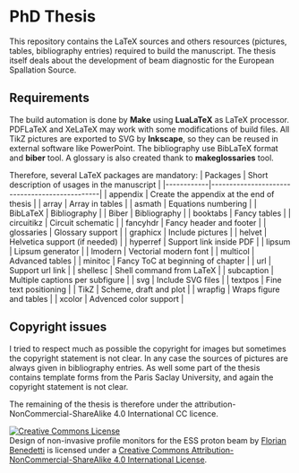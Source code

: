 # PhD Thesis

This repository contains the LaTeX sources and others resources (pictures, tables, bibliography entries) required to build the manuscript.
The thesis itself deals about the development of beam diagnostic for the European Spallation Source.

## Requirements

The build automation is done by __Make__ using __LuaLaTeX__ as LaTeX processor. PDFLaTeX and XeLaTeX may work with some modifications of build files.
All TikZ pictures are exported to SVG by __Inkscape__, so they can be reused in external software like PowerPoint. The bibliography use BibLaTeX format and __biber__ tool. A glossary is also created thank to __makeglossaries__ tool.

Therefore, several LaTeX packages are mandatory:
| Packages   | Short description of usages in the manuscript |
|------------|-----------------------------------------------|
| appendix   | Create the appendix at the end of thesis      |
| array      | Array in tables                               |
| asmath     | Equations numbering                           |
| BibLaTeX   | Bibliography                                  |
| Biber      | Bibliography                                  |
| booktabs   | Fancy tables                                  |
| circuitikz | Circuit schematic                             |
| fancyhdr   | Fancy header and footer                       |
| glossaries | Glossary support                              |
| graphicx   | Include pictures                              |
| helvet     | Helvetica support (if needed)                 |
| hyperref   | Support link inside PDF                       |
| lipsum     | Lipsum generator                              |
| lmodern    | Vectorial modern font                         |
| multicol   | Advanced tables                               |
| minitoc    | Fancy ToC at beginning of chapter             |
| url        | Support url link                              |
| shellesc   | Shell command from LaTeX                      |
| subcaption | Multiple captions per subfigure               |
| svg        | Include SVG files                             |
| textpos    | Fine text positioning                         |
| TikZ       | Scheme, draft and plot                        |
| wrapfig    | Wraps figure and tables                       |
| xcolor     | Advenced color support                        |


## Copyright issues

I tried to respect much as possible the copyright for images but sometimes the copyright statement is not clear. In any case the sources of pictures are always given in bibliography entries. As well some part of the thesis contains template forms from the Paris Saclay University, and again the copyright statement is not clear.

The remaining of the thesis is therefore under the attribution-NonCommercial-ShareAlike 4.0 International CC licence.

<dl>
<a rel="license" href="http://creativecommons.org/licenses/by-nc-sa/4.0/"><img alt="Creative Commons License" style="border-width:0" src="https://i.creativecommons.org/l/by-nc-sa/4.0/88x31.png" /></a><br /><span xmlns:dct="http://purl.org/dc/terms/" property="dct:title">Design of non-invasive profile monitors for the ESS proton beam</span> by <a xmlns:cc="http://creativecommons.org/ns#" href="https://github.com/FlorianBen/PhDThesis" property="cc:attributionName" rel="cc:attributionURL">Florian Benedetti</a> is licensed under a <a rel="license" href="http://creativecommons.org/licenses/by-nc-sa/4.0/">Creative Commons Attribution-NonCommercial-ShareAlike 4.0 International License</a>.
</dl>
